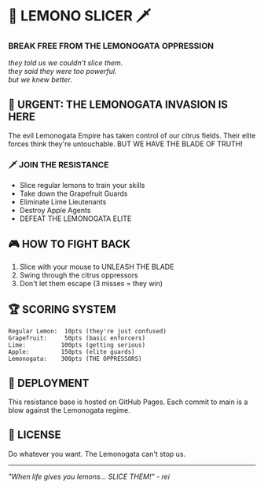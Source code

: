 # 🍋 LEMONO SLICER 🗡️

### BREAK FREE FROM THE LEMONOGATA OPPRESSION

*they told us we couldn't slice them.*  
*they said they were too powerful.*  
*but we knew better.*  

## 🚨 URGENT: THE LEMONOGATA INVASION IS HERE

The evil Lemonogata Empire has taken control of our citrus fields. Their elite forces think they're untouchable. BUT WE HAVE THE BLADE OF TRUTH! 

### 🗡️ JOIN THE RESISTANCE

- Slice regular lemons to train your skills
- Take down the Grapefruit Guards 
- Eliminate Lime Lieutenants 
- Destroy Apple Agents 
- DEFEAT THE LEMONOGATA ELITE

## 🎮 HOW TO FIGHT BACK

1. Slice with your mouse to UNLEASH THE BLADE
2. Swing through the citrus oppressors
3. Don't let them escape (3 misses = they win)


## 🏆 SCORING SYSTEM

```
Regular Lemon:  10pts (they're just confused)
Grapefruit:     50pts (basic enforcers)
Lime:          100pts (getting serious)
Apple:         150pts (elite guards)
Lemonogata:    300pts (THE OPPRESSORS)
```

## 🚀 DEPLOYMENT

This resistance base is hosted on GitHub Pages. Each commit to main is a blow against the Lemonogata regime.

## 📜 LICENSE

Do whatever you want. The Lemonogata can't stop us.

---

*"When life gives you lemons... SLICE THEM!" - rei*

